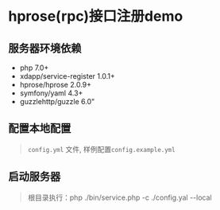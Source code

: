 # hprose(rpc)接口注册demo

## 服务器环境依赖
* php 7.0+
* xdapp/service-register 1.0.1+
* hprose/hprose  2.0.9+
* symfony/yaml  4.3+
* guzzlehttp/guzzle  6.0"

## 配置本地配置

>`config.yml` 文件, 样例配置`config.example.yml`

## 启动服务器
> 根目录执行：php ./bin/service.php -c ./config.yal --local